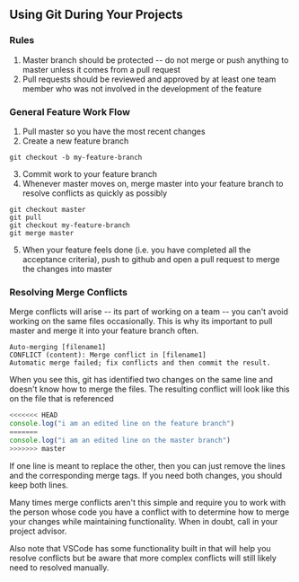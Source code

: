 ## Using Git During Your Projects

### Rules
1. Master branch should be protected -- do not merge or push anything to master unless it comes from a pull request
2. Pull requests should be reviewed and approved by at least one team member who was not involved in the development of the feature


### General Feature Work Flow
1. Pull master so you have the most recent changes
2. Create a new feature branch
```git
git checkout -b my-feature-branch
```
3. Commit work to your feature branch
4. Whenever master moves on, merge master into your feature branch to resolve conflicts as quickly as possibly
```git
git checkout master
git pull 
git checkout my-feature-branch
git merge master
```
5. When your feature feels done (i.e. you have completed all the acceptance criteria), push to github and open a pull request to merge the changes into master

### Resolving Merge Conflicts
Merge conflicts will arise -- its part of working on a team -- you can't avoid working on the same files occasionally. This is why its important to pull master and merge it into your feature branch often. 

```git
Auto-merging [filename1]
CONFLICT (content): Merge conflict in [filename1]
Automatic merge failed; fix conflicts and then commit the result.
```
When you see this, git has identified two changes on the same line and doesn't know how to merge the files. The resulting conflict will look like this on the file that is referenced
```javascript
<<<<<<< HEAD
console.log("i am an edited line on the feature branch")
=======
console.log("i am an edited line on the master branch")
>>>>>>> master
```
If one line is meant to replace the other, then you can just remove the lines and the corresponding merge tags. If you need both changes, you should keep both lines. 

Many times merge conflicts aren't this simple and require you to work with the person whose code you have a conflict with to determine how to merge your changes while maintaining functionality. When in doubt, call in your project advisor. 

Also note that VSCode has some functionality built in that will help you resolve conflicts but be aware that more complex conflicts will still likely need to resolved manually. 



